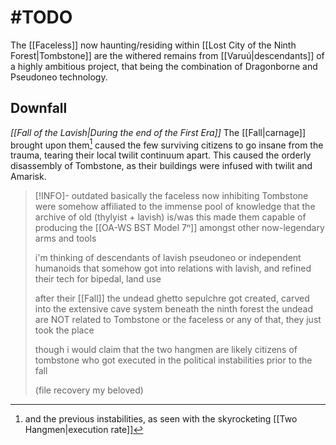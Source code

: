 # #TODO 

The [[Faceless]] now haunting/residing within [[Lost City of the Ninth Forest|Tombstone]] are the withered remains from [[Varuú|descendants]] of a highly ambitious project, that being the combination of Dragonborne and Pseudoneo technology.


## Downfall
*[[Fall of the Lavish|During the end of the First Era]]*
The [[Fall|carnage]] brought upon them[^1] caused the few surviving citizens to go insane from the trauma, tearing their local twilit continuum apart. This caused the orderly disassembly of Tombstone, as their buildings were infused with twilit and Amarisk. 
> [!INFO]- outdated 
> basically the faceless now inhibiting Tombstone were somehow affiliated to the immense pool of knowledge that the archive of old (thylyist + lavish) is/was
> this made them capable of producing the [[OA-WS BST Model 7ⁿ]] amongst other now-legendary arms and tools
> 
> i'm thinking of descendants of lavish pseudoneo or independent humanoids that somehow got into relations with lavish, and refined their tech for bipedal, land use
> 
> 
> after their [[Fall]] the undead ghetto sepulchre got created, carved into the extensive cave system beneath the ninth forest 
> the undead are NOT related to Tombstone or the faceless or any of that, they just took the place
> 
> 
> though i would claim that the two hangmen are likely citizens of tombstone who got executed in the political instabilities prior to the fall 
> 
> 
> (file recovery my beloved)


[^1]: and the previous instabilities, as seen with the skyrocketing [[Two Hangmen|execution rate]]